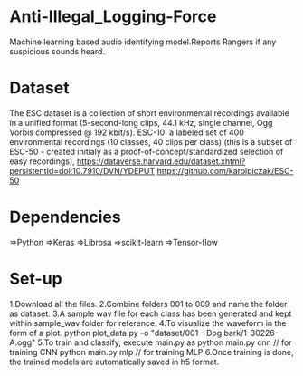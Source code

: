 # Anti-Illegal_Logging-Force
Machine learning based audio identifying model.Reports Rangers if any suspicious sounds heard.
# Dataset
The ESC dataset is a collection of short environmental recordings available in a unified format (5-second-long clips, 44.1 kHz, single channel, Ogg Vorbis compressed @ 192 kbit/s).
ESC-10: a labeled set of 400 environmental recordings (10 classes, 40 clips per class) (this is a subset of ESC-50 - created initialy as a proof-of-concept/standardized selection of easy recordings),
https://dataverse.harvard.edu/dataset.xhtml?persistentId=doi:10.7910/DVN/YDEPUT
https://github.com/karolpiczak/ESC-50
# Dependencies
=>Python
=>Keras
=>Librosa
=>scikit-learn
=>Tensor-flow
# Set-up
1.Download all the files.
2.Combine folders 001 to 009 and name the folder as dataset.
3.A sample wav file for each class has been generated and kept within sample_wav folder for reference.
4.To visualize the waveform in the form of a plot. 
python plot_data.py -o "dataset/001 - Dog bark/1-30226-A.ogg"
5.To train and classify, execute main.py as
python main.py cnn  // for training CNN
python main.py mlp  // for training MLP
6.Once training is done, the trained models are automatically saved in h5 format.
